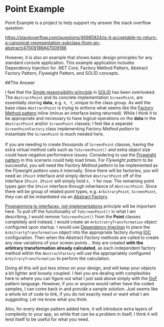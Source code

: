 Point Example
========

Point Example is a project to help support my answer the stack overflow question:

https://stackoverflow.com/questions/46985824/is-it-acceptable-to-return-a-canonical-representation-subclass-from-an-abstract/47009186#47009186

However, it is also an example that shows basic design principles for any standard console application. This example application includes Dependency Injection for .NET Core, Factory Method Pattern, Abstract Factory Pattern, Flyweight Pattern, and SOLID concepts.

##The Answer

I feel that the [Single responsibility principle](https://en.wikipedia.org/wiki/Single_responsibility_principle) in [SOLID](https://en.wikipedia.org/wiki/SOLID_(object-oriented_design)) has been overlooked. The `AbstractPoint` and its concrete implementation `ScreenPoint`, are essentially storing **data**, e.g. `X, Y`, unique to the class group. As well the base class `AbstractPoint` is trying to enforce what seems like the [Factory Method pattern](https://en.wikipedia.org/wiki/Factory_method_pattern) inline (minus an interface being returned). While I think it to be appropriate and necessary to have logical operations on the **data** in the `AbstractPoint` and/or `ScreenPoint` classes; I feel like a separate `ScreenPointFactory` class implementing *Factory Method pattern* to instantiate the `ScreenPoint` is much needed here.
<br /><br />
If you are needing to create thousands of `ScreenPoint` classes, having the extra virtual method calls such as `ToScreenPoint()` and extra object size could have negative performance issues. Considering to use the [Flyweight pattern](https://en.wikipedia.org/wiki/Flyweight_pattern) in this scenario could help load times. For *Flyweight pattern* to be successful, you will need the *Factory Method pattern* to be implemented as the *Flyweight pattern* uses it internally. Since there will be factories, you will need an `IPoint` interface and simply derive `AbstractPoint` off of the interface `IPoint`. `IPoint` will simply hold `X, Y` for now. The remaining point types gain the `IPoint` interface through inheritance of `AbstractPoint`. Since there will be group of related point types, e.g. `ArbitraryPoint`, `ScreenPoint`, they can all be instantiated via an [Abstract Factory](https://en.wikipedia.org/wiki/Abstract_factory_pattern).

[Programming to interfaces, not implementations](https://stackoverflow.com/questions/2697783/what-does-program-to-interfaces-not-implementations-mean) principle will be important here. To pull off the functionality of `ToScreenPoint()` in what I am describing, I would remove `ToScreenPoint()` from the **Point** classes completely and instead, I would create an `ArbitratryTransformation` object configured upon startup. I would use [Dependency Injection](https://en.wikipedia.org/wiki/Dependency_injection) to place the `ArbitrartyTransformation` object into the appropriate factory during [IOC](https://en.wikipedia.org/wiki/Inversion_of_control) configuration. Then when the *Abstract Factory* methods are called to create any new variations of your screen points… they are created **with the arbitrary transformation already calculated**, as each independent factory method within the `AbstractFactory` will use the appropriately configured `ArbitraryTransformation` to perform the calculation.

Doing all this will put less stress on your design, and will keep your objects a bit lighter and loosely coupled. I feel you are dealing with complexities here to where you can figure out what I just said above simply with the [GoF](https://en.wikipedia.org/wiki/Design_Patterns) pattern language. However, if you or anyone would rather have the coded samples, I can come back in and provide a sample solution. Just seems like a whole lot of code to link, if you do not exactly need or want what I am suggesting. Let me know what you think.

Also, for every design pattern added here, it will introduce extra layers of complexity to your app, so while that can be a problem in itself, I think it will lend itself to be useful for what you need.
